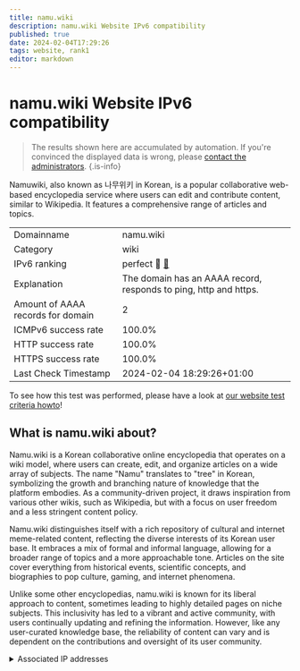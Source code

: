 ```yaml
---
title: namu.wiki
description: namu.wiki Website IPv6 compatibility
published: true
date: 2024-02-04T17:29:26
tags: website, rank1
editor: markdown
---
```


# namu.wiki Website IPv6 compatibility

> The results shown here are accumulated by automation. If you're convinced the displayed data is wrong, please [contact the administrators](/howto/chat). 
{.is-info}

Namuwiki, also known as 나무위키 in Korean, is a popular collaborative web-based encyclopedia service where users can edit and contribute content, similar to Wikipedia. It features a comprehensive range of articles and topics.


|   |   |
| - | - |
| Domainname | namu.wiki
| Category | wiki |
| IPv6 ranking | perfect :1st_place_medal: [🔗](/howto/ranking) |
| Explanation | The domain has an AAAA record, responds to ping, http and https. |
| Amount of AAAA records for domain | 2 |
| ICMPv6 success rate | 100.0%|
| HTTP success rate | 100.0% |
| HTTPS success rate | 100.0% |
| Last Check Timestamp | 2024-02-04 18:29:26+01:00 |

To see how this test was performed, please have a look at [our website test criteria howto](/howto/testcriteria/website)!


## What is namu.wiki about?
Namu.wiki is a Korean collaborative online encyclopedia that operates on a wiki model, where users can create, edit, and organize articles on a wide array of subjects. The name "Namu" translates to "tree" in Korean, symbolizing the growth and branching nature of knowledge that the platform embodies. As a community-driven project, it draws inspiration from various other wikis, such as Wikipedia, but with a focus on user freedom and a less stringent content policy.

Namu.wiki distinguishes itself with a rich repository of cultural and internet meme-related content, reflecting the diverse interests of its Korean user base. It embraces a mix of formal and informal language, allowing for a broader range of topics and a more approachable tone. Articles on the site cover everything from historical events, scientific concepts, and biographies to pop culture, gaming, and internet phenomena.

Unlike some other encyclopedias, namu.wiki is known for its liberal approach to content, sometimes leading to highly detailed pages on niche subjects. This inclusivity has led to a vibrant and active community, with users continually updating and refining the information. However, like any user-curated knowledge base, the reliability of content can vary and is dependent on the contributions and oversight of its user community.



<details>
<summary>Associated IP addresses</summary>

2606:4700::6810:b52d

2606:4700::6810:b42d

</details>
